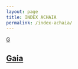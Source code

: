 ```yaml
---
layout: page
title: INDEX ACHAIA
permalink: /index-achaia/
---
```

[G](#G)

## <a name="G">[Gaia](../gaia/)</a>
